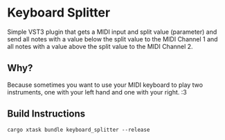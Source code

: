 # Keyboard Splitter

Simple VST3 plugin that gets a MIDI input and split value (parameter) and send all notes with a value below the split value to the MIDI Channel 1 and all notes with a value above the split value to the MIDI Channel 2.

## Why?
Because sometimes you want to use your MIDI keyboard to play two instruments, one with your left hand and one with your right. :3

## Build Instructions
`cargo xtask bundle keyboard_splitter --release`
